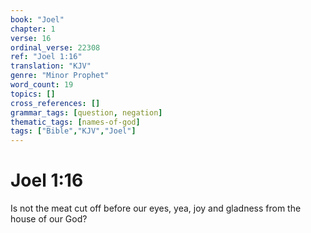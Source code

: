 ```yaml
---
book: "Joel"
chapter: 1
verse: 16
ordinal_verse: 22308
ref: "Joel 1:16"
translation: "KJV"
genre: "Minor Prophet"
word_count: 19
topics: []
cross_references: []
grammar_tags: [question, negation]
thematic_tags: [names-of-god]
tags: ["Bible","KJV","Joel"]
---
```


# Joel 1:16

Is not the meat cut off before our eyes, yea, joy and gladness from the house of our God?
